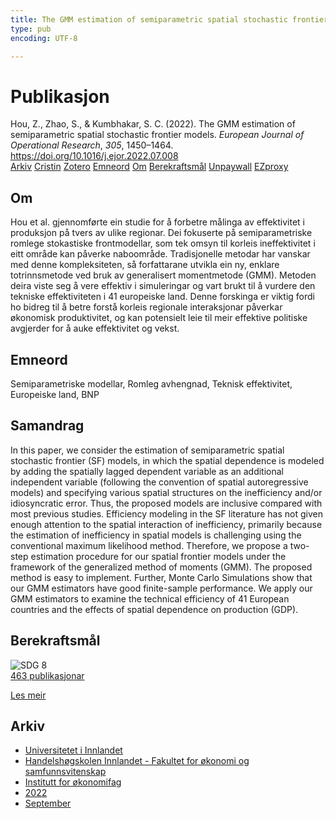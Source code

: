 ```yaml
---
title: The GMM estimation of semiparametric spatial stochastic frontier models
type: pub
encoding: UTF-8

---
```

<h1>Publikasjon</h1>
<article id="csl-bib-container-P62TAXYM" class="csl-bib-container">
  <div class="csl-bib-body"> <div class="csl-entry">Hou, Z., Zhao, S., &#38; Kumbhakar, S. C. (2022). The GMM estimation of semiparametric spatial stochastic frontier models. <i>European Journal of Operational Research</i>, <i>305</i>, 1450–1464. <a href="https://doi.org/10.1016/j.ejor.2022.07.008">https://doi.org/10.1016/j.ejor.2022.07.008</a></div> </div>
  <div class="csl-bib-buttons">
    <a href="#taxonomy-article-P62TAXYM" alt="archive" class="csl-bib-button">Arkiv</a>
    <a href="https://app.cristin.no/results/show.jsf?id=2050281" alt="Cristin" class="csl-bib-button">Cristin</a>
    <a href="http://zotero.org/groups/5881554/items/P62TAXYM" alt="Zotero" class="csl-bib-button">Zotero</a>
    <a href="#keywords-article-P62TAXYM" alt="keywords" class="csl-bib-button">Emneord</a>
    <a href="#about-article-P62TAXYM" alt="about_pub" class="csl-bib-button">Om</a>
    <a href="#sdg-article-P62TAXYM" alt="sdg" class="csl-bib-button">Berekraftsmål</a>
    <a href="https://doi.org/10.1016/j.ejor.2022.07.008" alt="Unpaywall" class="csl-bib-button">Unpaywall</a>
    <a href="https://doi.org/10.1016/j.ejor.2022.07.008" alt="EZproxy" class="csl-bib-button">EZproxy</a>
  </div>
  <div id="csl-bib-meta-container-P62TAXYM"></div>
</article>
<div id="csl-bib-meta-P62TAXYM" class="csl-bib-meta">
  <article id="about-article-P62TAXYM" class="about_pub-article">
    <h1>Om</h1>
    Hou et al. gjennomførte ein studie for å forbetre målinga av effektivitet i produksjon på tvers av ulike regionar. Dei fokuserte på semiparametriske romlege stokastiske frontmodellar, som tek omsyn til korleis ineffektivitet i eitt område kan påverke naboområde. Tradisjonelle metodar har vanskar med denne kompleksiteten, så forfattarane utvikla ein ny, enklare totrinnsmetode ved bruk av generalisert momentmetode (GMM). Metoden deira viste seg å vere effektiv i simuleringar og vart brukt til å vurdere den tekniske effektiviteten i 41 europeiske land. Denne forskinga er viktig fordi ho bidreg til å betre forstå korleis regionale interaksjonar påverkar økonomisk produktivitet, og kan potensielt leie til meir effektive politiske avgjerder for å auke effektivitet og vekst.
  </article>
  <article id="keywords-article-P62TAXYM" class="keywords-article">
    <h1>Emneord</h1>
    Semiparametriske modellar, Romleg avhengnad, Teknisk effektivitet, Europeiske land, BNP
  </article>
  <article id="abstract-article-P62TAXYM" class="abstract-article">
    <h1>Samandrag</h1>
    In this paper, we consider the estimation of semiparametric spatial stochastic frontier (SF) models, in which the spatial dependence is modeled by adding the spatially lagged dependent variable as an additional independent variable (following the convention of spatial autoregressive models) and specifying various spatial structures on the inefficiency and/or idiosyncratic error. Thus, the proposed models are inclusive compared with most previous studies. Efficiency modeling in the SF literature has not given enough attention to the spatial interaction of inefficiency, primarily because the estimation of inefficiency in spatial models is challenging using the conventional maximum likelihood method. Therefore, we propose a two-step estimation procedure for our spatial frontier models under the framework of the generalized method of moments (GMM). The proposed method is easy to implement. Further, Monte Carlo Simulations show that our GMM estimators have good finite-sample performance. We apply our GMM estimators to examine the technical efficiency of 41 European countries and the effects of spatial dependence on production (GDP).
  </article>
  <article id="sdg-article-P62TAXYM" class="sdg-article">
    <h1>Berekraftsmål</h1>
    <div class="sdg-container"><div id="sdg8" class="sdg">
        <img src="{{< params subfolder >}}images/sdg/sdg08_nn.png" class="image" alt="SDG 8">
        <div class="sdg-overlay">
          <a href="{{< params subfolder >}}nn/archive/?sdg=8#archive" class="sdg-publication-count"><span>463</span> publikasjonar</a>
          <p><a href="https://fn.no/om-fn/fns-baerekraftsmaal/anstendig-arbeid-og-oekonomisk-vekst?lang=nno-NO" class="sdg-read-more">Les meir</a></p>
        </div>
      </div></div>
  </article>
  <article id="taxonomy-article-P62TAXYM" class="taxonomy-article">
    <h1>Arkiv</h1>
    <ul>
      <li><a href="{{< params subfolder >}}nn/archive/?key=3DCRN523">Universitetet i Innlandet</a></li>
      <li><a href="{{< params subfolder >}}nn/archive/?key=DU8Q9LN9">Handelshøgskolen Innlandet - Fakultet for økonomi og samfunnsvitenskap</a></li>
      <li><a href="{{< params subfolder >}}nn/archive/?key=3IQA89I8">Institutt for økonomifag</a></li>
      <li><a href="{{< params subfolder >}}nn/archive/?key=6THNNMZZ">2022</a></li>
      <li><a href="{{< params subfolder >}}nn/archive/?key=TU7ULHRJ">September</a></li>
    </ul>
  </article>
</div>
